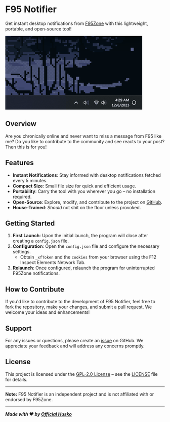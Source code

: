 # F95 Notifier

Get instant desktop notifications from [F95Zone](https://f95zone.to/) with this lightweight, portable, and open-source tool!

![F95 Notifier](https://github.com/Official-Husko/f95-notify/blob/main/media/preview.gif)

## Overview

Are you chronically online and never want to miss a message from F95 like me? Do you like to contribute to the community and see reacts to your post? Then this is for you!

## Features

- **Instant Notifications**: Stay informed with desktop notifications fetched every 5 minutes.
- **Compact Size**: Small file size for quick and efficient usage.
- **Portability**: Carry the tool with you wherever you go – no installation required.
- **Open-Source**: Explore, modify, and contribute to the project on [GitHub](link-to-repository).
- **House-Trained**: *Should* not shit on the floor unless provoked.

## Getting Started

1. **First Launch**: Upon the initial launch, the program will close after creating a `config.json` file.
2. **Configuration**: Open the `config.json` file and configure the necessary settings.
   - Obtain `_xfToken` and the `cookies` from your browser using the F12 Inspect Elements Network Tab.
3. **Relaunch**: Once configured, relaunch the program for uninterrupted F95Zone notifications.

## How to Contribute

If you'd like to contribute to the development of F95 Notifier, feel free to fork the repository, make your changes, and submit a pull request. We welcome your ideas and enhancements!

## Support

For any issues or questions, please create an [issue](https://github.com/Official-Husko/f95-notify/issues) on GitHub. We appreciate your feedback and will address any concerns promptly.

## License

This project is licensed under the [GPL-2.0 License](https://github.com/Official-Husko/f95-notify/blob/main/LICENSE) – see the [LICENSE](https://github.com/Official-Husko/f95-notify/blob/main/LICENSE) file for details.

---

**Note:** F95 Notifier is an independent project and is not affiliated with or endorsed by F95Zone.

---

***Made with ❤️ by [Official Husko](https://github.com/Official-Husko)***
